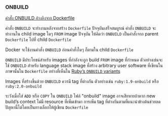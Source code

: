 ### ONBUILD

[คำสั่ง ONBUILD อ้างอิงจาก Dockerfile](https://docs.docker.com/engine/reference/builder/#onbuild)

คำสั่ง `ONBUILD` จะทำงานหลังจากสร้าง `Dockerfile` ปัจจุบันเสร็จสมบูรณ์ คำสั่ง `ONBUILD` จะทำงานใน child image ใดๆ `FROM` image ปัจจุบัน ให้คิดว่า `ONBUILD` เป็นคำสั่งจาก parent `Dockerfile` ไปที่ child `Dockerfile`

Docker จะใช้งานคำสั่ง `ONBUILD` ก่อนคำสั่งใดๆ ก็ตามใน child `Dockerfile`

`ONBUILD` มีประโยชน์สำหรับ images ที่กำลังจะถูก build `FROM` image ที่กำหนด ตัวอย่างเช่นจะใช้ `ONBUILD` สำหรับ language stack image ที่สร้าง arbitrary user software ที่เขียนในภาษานั้นใน `Dockerfile` อย่างที่เห็นใน [Ruby’s `ONBUILD` variants](https://github.com/docker-library/ruby/blob/c43fef8a60cea31eb9e7d960a076d633cb62ba8d/2.4/jessie/onbuild/Dockerfile)

Images ที่สร้างขึ้นด้วย `ONBUILD` ควรมี tag ที่ต่างกัน ตัวอย่างเช่น `ruby:1.9-onbuild` หรือ `ruby:2.0-onbuild`

ระวังเมื่อใส่ `ADD` หรือ `COPY` ใน `ONBUILD` ไฟล์ "onbuild" image อาจเสียหายถ้าหาก new build’s context ไม่มี resource ที่เพิ่มเข้ามา การเพิ่ม tag ที่ต่างกันตามที่แนะนำข้างต้นช่วยลดปัญหานี้ได้โดยเป็นทางเลือกให้ผู้เขียน `Dockerfile`

